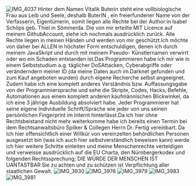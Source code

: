 ![IMG_4037](https://github.com/IsabelSchoepd/go-ethereum/assets/127110010/7eb6ab13-3f02-482d-bfd4-2e1c760b3038)
Hinter dem Namen Vitalik Buterin steht eine vollbiologische Frau aus Leib und Seele, deshalb ButerIN , ein freierfundener Name von der Verfasserin, Eigentümerin, somit liegen alle Rechte bei der Author:in Isabel Schöps geb. Thiel in Sömmerda. Die von mir erteilte MIT Licence auf meinem GithubAccount, ziehe ich nochmals ausdrücklich zurück. Alle Rechte liegen in meinen Händen und werden von mir geschützt.Ich möchte von daher bei ALLEN in höchster Form entschuldigen, denen ich durch meinem JavaSkript und durch mit meinem Pseudo- Künstlernamen verwirrt oder wo ein Schaden entstanden ist.Das Programmieren habe ich mir wie in einem Selbststudium a.g. täglicher DoSAttacken, Cyberabgriffe oder veränderndern meiner ID (da meine Daten auch im Darknet gefunden und zum Kauf angeboten wurden) durch eigene Recherche selbst angeeignet. Zudem habe ich eine komplett anderes Verständnis bzw. Auffassungsgabe von der Programmiersprache und sehe die Skripte, Codes, Hacks, Befehle, Automationen aus einem komplett anderen kaufmännischen Blickwinkel, da ich eine 3 jährige Ausbildung absolviert habe. Jeder Programmierer hat seine eigene Individuelle Schrift/Sprache wie jeder von uns seinen persönlichen Fingerprint im Internt hinterlässt.Da ich hier ohne Rechtsbeistand nicht mehr weiterkomme habe ich bereits einen Termin bei dem Rechtsanwaltsbüro Spilker & Collegen Herrn Dr. Fertig vereinbart. Da Ich hier offensichtlich einer Willkür von vereinzelten behördlichen Personen ausgesetzt bin (was ich auch hier selbstverständlich beweisen kann) werde ich hier weitere Schritte einleiten und meine Menschenrechte verteidigen und verweisse ausdrücklich auf die EU Charta, den Nürnbergerkodex und folgenden Rechtssprechung;
DIE WÜRDE DER MENSCHEN IST UANTASTBAR
Sie zu achten und zu schützen ist Verpflichtung aller staatlichen Gewalt.
![IMG_3930](https://github.com/IsabelSchoepd/go-ethereum/assets/127110010/058335b6-7536-4178-96c7-adf30f3e888a)
![IMG_3976](https://github.com/IsabelSchoepd/go-ethereum/assets/127110010/c0e1dae1-d9b7-43b0-b40a-b8d8a1ea05e2)
![IMG_3979](https://github.com/IsabelSchoepd/go-ethereum/assets/127110010/cd4bee61-ed90-41cc-84c8-1688b570026c)
![IMG_3983](https://github.com/IsabelSchoepd/go-ethereum/assets/127110010/3d0697af-a15e-4fc7-b485-3f6fe7acce54)
![IMG_3981](https://github.com/IsabelSchoepd/go-ethereum/assets/127110010/f3bfcf53-dea1-4ac5-ae6f-73c1cd2c9818)
